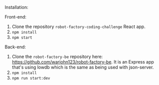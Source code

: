 Installation:

Front-end:

1. Clone the repository `robot-factory-coding-challenge` React app.
2. `npm install`
3. `npm start`

Back-end:

1. Clone the `robot-factory-be` repository here: https://github.com/warjohn123/robot-factory-be. It is an Express app that's using lowdb which is the same as being used with json-server.
2. `npm install`
3. `npm run start:dev`
